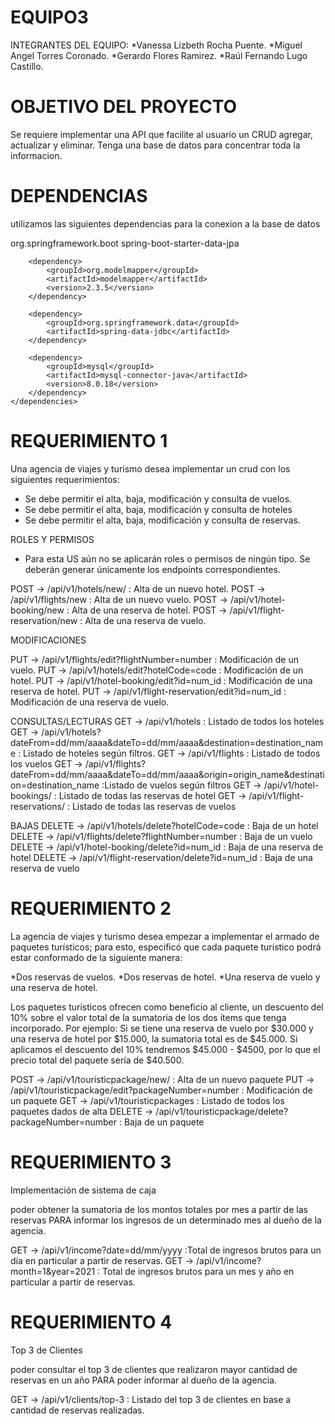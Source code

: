 # EQUIPO3   
INTEGRANTES DEL EQUIPO: *Vanessa Lizbeth Rocha Puente.
                        *Miguel Angel Torres Coronado.
                        *Gerardo Flores Ramirez.
                        *Raúl Fernando Lugo Castillo.
                        
# OBJETIVO DEL PROYECTO
Se requiere implementar una API que facilite al usuario un CRUD agregar, actualizar y eliminar. Tenga una base de datos para concentrar toda la informacion.

# DEPENDENCIAS
utilizamos las siguientes dependencias para la conexion a la base de datos

<dependency>
			<groupId>org.springframework.boot</groupId>
			<artifactId>spring-boot-starter-data-jpa</artifactId>
		</dependency>

		<dependency>
			<groupId>org.modelmapper</groupId>
			<artifactId>modelmapper</artifactId>
			<version>2.3.5</version>
		</dependency>

		<dependency>
			<groupId>org.springframework.data</groupId>
			<artifactId>spring-data-jdbc</artifactId>
		</dependency>

		<dependency>
			<groupId>mysql</groupId>
			<artifactId>mysql-connector-java</artifactId>
			<version>8.0.18</version>
		</dependency>
	</dependencies>
  
  # REQUERIMIENTO 1
  Una agencia de viajes y turismo desea implementar un crud con los siguientes requerimientos: 
  
* Se debe permitir el alta, baja, modificación y consulta de vuelos.
* Se debe permitir el alta, baja, modificación y consulta de hoteles
* Se debe permitir el alta, baja, modificación y consulta de reservas.

ROLES Y PERMISOS
* Para esta US aún no se aplicarán roles o permisos de ningún tipo. Se deberán generar únicamente los endpoints correspondientes.

POST -> /api/v1/hotels/new/ : Alta de un nuevo hotel.
POST -> /api/v1/flights/new : Alta de un nuevo vuelo.
POST -> /api/v1/hotel-booking/new : Alta de una reserva de hotel.
POST -> /api/v1/flight-reservation/new : Alta de una reserva de vuelo.

MODIFICACIONES

PUT -> /api/v1/flights/edit?flightNumber=number : Modificación de un vuelo.
PUT -> /api/v1/hotels/edit?hotelCode=code : Modificación de un hotel.
PUT -> /api/v1/hotel-booking/edit?id=num_id : Modificación de una reserva de hotel.
PUT -> /api/v1/flight-reservation/edit?id=num_id : Modificación de una reserva de vuelo.

CONSULTAS/LECTURAS
GET -> /api/v1/hotels : Listado de todos los hoteles
GET -> /api/v1/hotels?dateFrom=dd/mm/aaaa&dateTo=dd/mm/aaaa&destination=destination_name : Listado de hoteles según filtros.
GET -> /api/v1/flights : Listado de todos los vuelos
GET -> /api/v1/flights?dateFrom=dd/mm/aaaa&dateTo=dd/mm/aaaa&origin=origin_name&destination=destination_name :Listado de vuelos según filtros
GET -> /api/v1/hotel-bookings/ : Listado de todas las reservas de hotel
GET -> /api/v1/flight-reservations/ : Listado de todas las reservas de vuelos

BAJAS
DELETE -> /api/v1/hotels/delete?hotelCode=code : Baja de un hotel
DELETE -> /api/v1/flights/delete?flightNumber=number : Baja de un vuelo
DELETE -> /api/v1/hotel-booking/delete?id=num_id : Baja de una reserva de hotel
DELETE -> /api/v1/flight-reservation/delete?id=num_id : Baja de una reserva de vuelo


# REQUERIMIENTO 2

La agencia de viajes y turismo desea empezar a implementar el armado de paquetes turísticos; para esto, especificó que cada paquete turístico podrá estar conformado de la siguiente manera:

*Dos reservas de vuelos.
*Dos reservas de hotel.
*Una reserva de vuelo y una reserva de hotel.

Los paquetes turísticos ofrecen como beneficio al cliente, un descuento del 10% sobre el valor total de la sumatoria de los dos ítems que tenga incorporado. Por ejemplo: Si se tiene una reserva de vuelo por $30.000 y una reserva de hotel por $15.000, la sumatoria total es de $45.000. Si aplicamos el descuento del 10% tendremos $45.000 - $4500, por lo que el precio total del paquete sería de $40.500.

POST -> /api/v1/touristicpackage/new/ : Alta de un nuevo paquete
PUT -> /api/v1/touristicpackage/edit?packageNumber=number : Modificación de un paquete
GET -> /api/v1/touristicpackages : Listado de todos los paquetes dados de alta
DELETE -> /api/v1/touristicpackage/delete?packageNumber=number : Baja de un paquete


# REQUERIMIENTO 3

Implementación de sistema de caja

poder obtener la sumatoria de los montos totales por mes a partir de las reservas PARA informar los ingresos de un determinado mes al dueño de la agencia.

GET -> /api/v1/income?date=dd/mm/yyyy :Total de ingresos brutos para un día en particular  a partir de reservas.
GET -> /api/v1/income?month=1&year=2021 : Total de ingresos brutos para un mes y año en particular  a partir de reservas.


# REQUERIMIENTO 4

Top 3 de Clientes

 poder consultar el top 3 de clientes que realizaron mayor cantidad de reservas en un año PARA poder informar al dueño de la agencia.

GET -> /api/v1/clients/top-3 : Listado del top 3 de clientes en base a cantidad de reservas realizadas.


